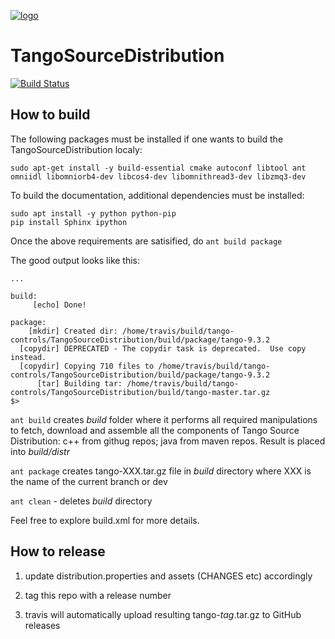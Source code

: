 [![logo](http://www.tango-controls.org/static/tango/img/logo_tangocontrols.png)](http://www.tango-controls.org)

# TangoSourceDistribution

[![Build Status](https://travis-ci.org/tango-controls/TangoSourceDistribution.svg?branch=master)](https://travis-ci.org/tango-controls/TangoSourceDistribution)

## How to build

The following packages must be installed if one wants to build the TangoSourceDistribution localy:

`sudo apt-get install -y build-essential cmake autoconf libtool ant omniidl libomniorb4-dev libcos4-dev libomnithread3-dev libzmq3-dev`

To build the documentation, additional dependencies must be installed:

```
sudo apt install -y python python-pip
pip install Sphinx ipython
```

Once the above requirements are satisified, do `ant build package`

The good output looks like this:

```
...

build:
     [echo] Done!

package:
    [mkdir] Created dir: /home/travis/build/tango-controls/TangoSourceDistribution/build/package/tango-9.3.2
  [copydir] DEPRECATED - The copydir task is deprecated.  Use copy instead.
  [copydir] Copying 710 files to /home/travis/build/tango-controls/TangoSourceDistribution/build/package/tango-9.3.2
      [tar] Building tar: /home/travis/build/tango-controls/TangoSourceDistribution/build/tango-master.tar.gz
$>
```

`ant build` creates _build_ folder where it performs all required manipulations to fetch, download and assemble all the components of Tango Source Distribution: c++ from githug repos; java from maven repos. Result is placed into _build/distr_

`ant package` creates tango-XXX.tar.gz file in _build_ directory where XXX is the name of the current branch or dev

`ant clean` - deletes _build_ directory

Feel free to explore build.xml for more details.

## How to release

1) update distribution.properties and assets (CHANGES etc) accordingly

2) tag this repo with a release number

3) travis will automatically upload resulting tango-_tag_.tar.gz to GitHub releases
